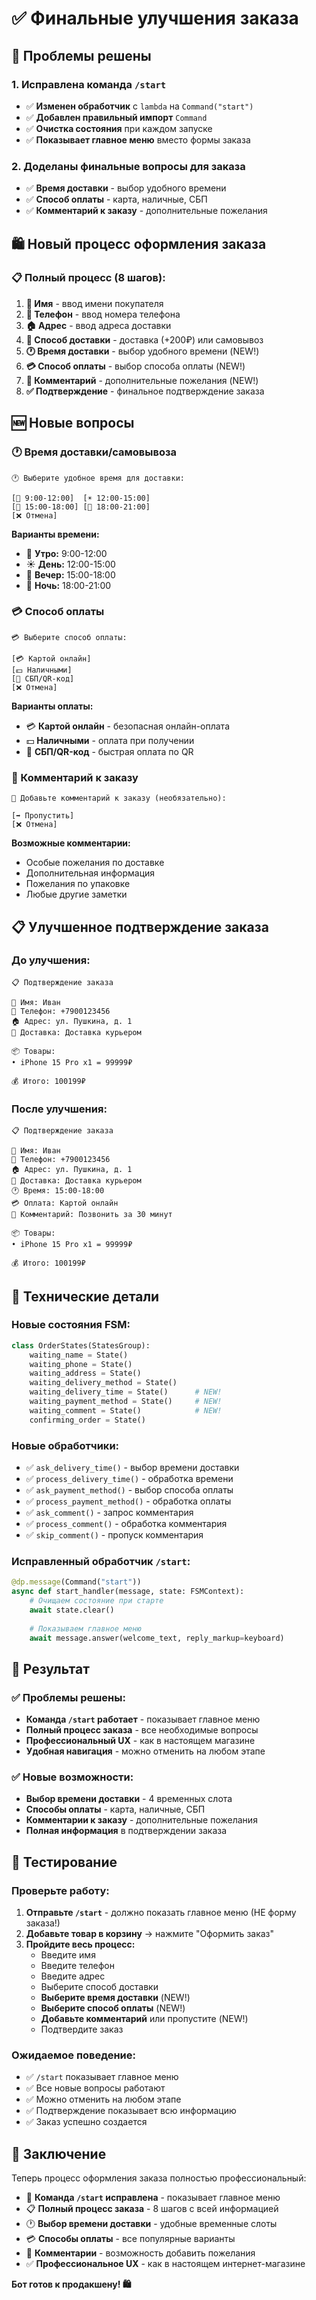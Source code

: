 # ✅ Финальные улучшения заказа

## 🎯 Проблемы решены

### 1. Исправлена команда `/start`
- ✅ **Изменен обработчик** с `lambda` на `Command("start")`
- ✅ **Добавлен правильный импорт** `Command`
- ✅ **Очистка состояния** при каждом запуске
- ✅ **Показывает главное меню** вместо формы заказа

### 2. Доделаны финальные вопросы для заказа
- ✅ **Время доставки** - выбор удобного времени
- ✅ **Способ оплаты** - карта, наличные, СБП
- ✅ **Комментарий к заказу** - дополнительные пожелания

## 🛍️ Новый процесс оформления заказа

### 📋 Полный процесс (8 шагов):

1. **👤 Имя** - ввод имени покупателя
2. **📱 Телефон** - ввод номера телефона
3. **🏠 Адрес** - ввод адреса доставки
4. **🚚 Способ доставки** - доставка (+200₽) или самовывоз
5. **🕐 Время доставки** - выбор удобного времени (NEW!)
6. **💳 Способ оплаты** - выбор способа оплаты (NEW!)
7. **💬 Комментарий** - дополнительные пожелания (NEW!)
8. **✅ Подтверждение** - финальное подтверждение заказа

## 🆕 Новые вопросы

### 🕐 Время доставки/самовывоза
```
🕐 Выберите удобное время для доставки:

[🌅 9:00-12:00]  [☀️ 12:00-15:00]
[🌇 15:00-18:00] [🌃 18:00-21:00]
[❌ Отмена]
```

**Варианты времени:**
- 🌅 **Утро:** 9:00-12:00
- ☀️ **День:** 12:00-15:00
- 🌇 **Вечер:** 15:00-18:00
- 🌃 **Ночь:** 18:00-21:00

### 💳 Способ оплаты
```
💳 Выберите способ оплаты:

[💳 Картой онлайн]
[💵 Наличными]
[📱 СБП/QR-код]
[❌ Отмена]
```

**Варианты оплаты:**
- 💳 **Картой онлайн** - безопасная онлайн-оплата
- 💵 **Наличными** - оплата при получении
- 📱 **СБП/QR-код** - быстрая оплата по QR

### 💬 Комментарий к заказу
```
💬 Добавьте комментарий к заказу (необязательно):

[➡️ Пропустить]
[❌ Отмена]
```

**Возможные комментарии:**
- Особые пожелания по доставке
- Дополнительная информация
- Пожелания по упаковке
- Любые другие заметки

## 📋 Улучшенное подтверждение заказа

### До улучшения:
```
📋 Подтверждение заказа

👤 Имя: Иван
📱 Телефон: +7900123456
🏠 Адрес: ул. Пушкина, д. 1
🚚 Доставка: Доставка курьером

📦 Товары:
• iPhone 15 Pro x1 = 99999₽

💰 Итого: 100199₽
```

### После улучшения:
```
📋 Подтверждение заказа

👤 Имя: Иван
📱 Телефон: +7900123456
🏠 Адрес: ул. Пушкина, д. 1
🚚 Доставка: Доставка курьером
🕐 Время: 15:00-18:00
💳 Оплата: Картой онлайн
💬 Комментарий: Позвонить за 30 минут

📦 Товары:
• iPhone 15 Pro x1 = 99999₽

💰 Итого: 100199₽
```

## 🔧 Технические детали

### Новые состояния FSM:
```python
class OrderStates(StatesGroup):
    waiting_name = State()
    waiting_phone = State()
    waiting_address = State()
    waiting_delivery_method = State()
    waiting_delivery_time = State()      # NEW!
    waiting_payment_method = State()     # NEW!
    waiting_comment = State()            # NEW!
    confirming_order = State()
```

### Новые обработчики:
- ✅ `ask_delivery_time()` - выбор времени доставки
- ✅ `process_delivery_time()` - обработка времени
- ✅ `ask_payment_method()` - выбор способа оплаты
- ✅ `process_payment_method()` - обработка оплаты
- ✅ `ask_comment()` - запрос комментария
- ✅ `process_comment()` - обработка комментария
- ✅ `skip_comment()` - пропуск комментария

### Исправленный обработчик `/start`:
```python
@dp.message(Command("start"))
async def start_handler(message, state: FSMContext):
    # Очищаем состояние при старте
    await state.clear()
    
    # Показываем главное меню
    await message.answer(welcome_text, reply_markup=keyboard)
```

## 🎯 Результат

### ✅ Проблемы решены:
- **Команда `/start` работает** - показывает главное меню
- **Полный процесс заказа** - все необходимые вопросы
- **Профессиональный UX** - как в настоящем магазине
- **Удобная навигация** - можно отменить на любом этапе

### ✅ Новые возможности:
- **Выбор времени доставки** - 4 временных слота
- **Способы оплаты** - карта, наличные, СБП
- **Комментарии к заказу** - дополнительные пожелания
- **Полная информация** в подтверждении заказа

## 🧪 Тестирование

### Проверьте работу:
1. **Отправьте `/start`** - должно показать главное меню (НЕ форму заказа!)
2. **Добавьте товар в корзину** → нажмите "Оформить заказ"
3. **Пройдите весь процесс:**
   - Введите имя
   - Введите телефон
   - Введите адрес
   - Выберите способ доставки
   - **Выберите время доставки** (NEW!)
   - **Выберите способ оплаты** (NEW!)
   - **Добавьте комментарий** или пропустите (NEW!)
   - Подтвердите заказ

### Ожидаемое поведение:
- ✅ `/start` показывает главное меню
- ✅ Все новые вопросы работают
- ✅ Можно отменить на любом этапе
- ✅ Подтверждение показывает всю информацию
- ✅ Заказ успешно создается

## 🎉 Заключение

Теперь процесс оформления заказа полностью профессиональный:

- 🚀 **Команда `/start` исправлена** - показывает главное меню
- 📋 **Полный процесс заказа** - 8 шагов с всей информацией
- 🕐 **Выбор времени доставки** - удобные временные слоты
- 💳 **Способы оплаты** - все популярные варианты
- 💬 **Комментарии** - возможность добавить пожелания
- ✅ **Профессиональное UX** - как в настоящем интернет-магазине

**Бот готов к продакшену! 🛍️**

